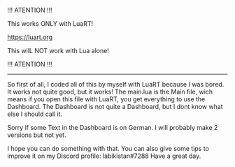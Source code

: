 !!! ATENTION !!!

This works ONLY with LuaRT!

https://luart.org

This wilL NOT work with Lua alone!

!!! ATENTION !!!

_________________

So first of all, I coded all of this by myself with LuaRT because I was bored. It works not quite good, but it works!
The main.lua is the Main file, wich means if you open this file with LuaRT, you get everything to use the Dashboard.
The Dashboard is not quite a Dashboard, but I dont know what else I should call it.

Sorry if some Text in the Dashboard is on German. I will probably make 2 versions but not yet.

I hope you can do something with that. You can also give some tips to improve it on my Discord profile: labikistan#7288
Have a great day.
